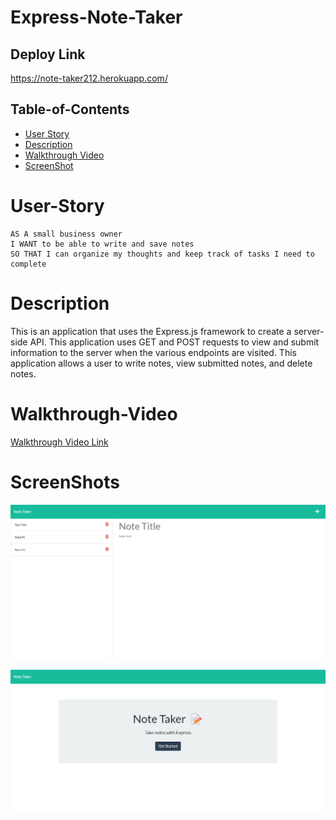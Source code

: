 # Express-Note-Taker

## Deploy Link 
https://note-taker212.herokuapp.com/


 ## Table-of-Contents

  * [User Story](#user-story)
  * [Description](#description)
  * [Walkthrough Video](#walkthrough-video)
  * [ScreenShot](#screenshots)

  
 # User-Story
```
AS A small business owner
I WANT to be able to write and save notes
SO THAT I can organize my thoughts and keep track of tasks I need to complete
```
# Description
This is an application that uses the Express.js framework to create a server-side API. This application uses GET and POST requests to view and submit information to the server when the various endpoints are visited. This application allows a user to write notes, view submitted notes, and delete notes.


# Walkthrough-Video

[Walkthrough Video Link](https://drive.google.com/file/d/1jWcmRBDb91xBpwz1WlUDXxHCVjUiPlN5/view)


# ScreenShots 

![Screenshot](public/assets/images/screenshot.png)

![Screenshot](public/assets/images/screenshot2.png)

